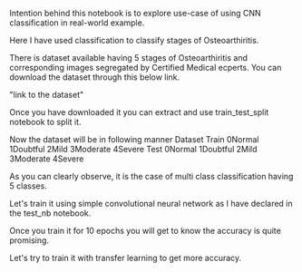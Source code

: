 Intention behind this notebook is to explore use-case of using CNN classification in real-world example.

Here I have used classification to classify stages of Osteoarthiritis.

There is dataset available having 5 stages of Osteoarthiritis and corresponding images segregated by Certified Medical ecperts.
You can download the dataset through this below link.

"link to the dataset"

Once you have downloaded it you can extract and use train_test_split notebook to split it.

Now the dataset will be in following manner
Dataset
    Train
        0Normal
        1Doubtful
        2Mild
        3Moderate
        4Severe
    Test
        0Normal
        1Doubtful
        2Mild
        3Moderate
        4Severe

As you can clearly observe, it is the case of multi class classification having 5 classes.

Let's train it using simple convolutional neural network as I have declared in the test_nb notebook.

Once you train it for 10 epochs you will get to know the accuracy is quite promising.

Let's try to train it with transfer learning to get more accuracy.